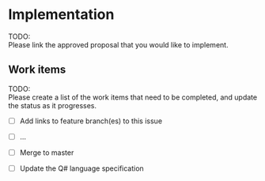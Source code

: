 <!-- 
title: 
description: 
author:
date: 
-->

# Implementation

TODO:    
Please link the approved proposal that you would like to implement. 

## Work items

TODO:    
Please create a list of the work items that need to be completed, and update the status as it progresses.
* [ ] Add links to feature branch(es) to this issue
* [ ] ... 
* [ ] Merge to master
* [ ] Update the Q# language specification


